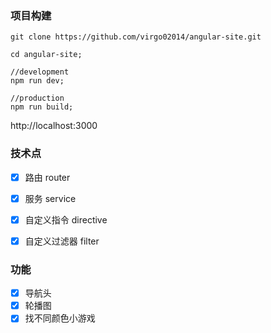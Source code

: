 ### 项目构建
```
git clone https://github.com/virgo02014/angular-site.git

cd angular-site;

//development
npm run dev; 

//production
npm run build; 
```
http://localhost:3000


### 技术点
- [x] 路由 router
- [x] 服务 service
- [x] 自定义指令 directive
- [x] 自定义过滤器 filter


### 功能
- [x] 导航头
- [x] 轮播图
- [x] 找不同颜色小游戏
